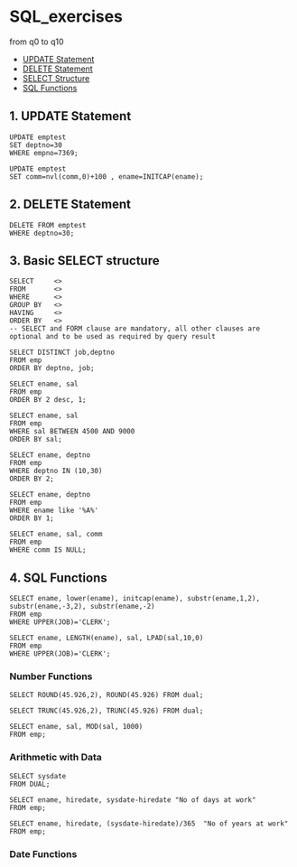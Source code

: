 # SQL_exercises
from q0 to q10

* [UPDATE Statement](https://github.com/jianfeiZhao/SQL_exercises#1-update-statement)
* [DELETE Statement](https://github.com/jianfeiZhao/SQL_exercises#2-delete-statement)
* [SELECT Structure](https://github.com/jianfeiZhao/SQL_exercises#3-basic-select-structure)
* [SQL Functions](https://github.com/jianfeiZhao/SQL_exercises#4-sql-functions)

## 1. UPDATE Statement
```
UPDATE emptest  
SET deptno=30  
WHERE empno=7369;

UPDATE emptest  
SET comm=nvl(comm,0)+100 , ename=INITCAP(ename);
```
## 2. DELETE Statement
```
DELETE FROM emptest  
WHERE deptno=30;
```
## 3. Basic SELECT structure 
```
SELECT     <>
FROM       <>
WHERE      <>
GROUP BY   <>
HAVING     <>
ORDER BY   <>
-- SELECT and FORM clause are mandatory, all other clauses are optional and to be used as required by query result

SELECT DISTINCT job,deptno  
FROM emp  
ORDER BY deptno, job;

SELECT ename, sal  
FROM emp  
ORDER BY 2 desc, 1;

SELECT ename, sal
FROM emp
WHERE sal BETWEEN 4500 AND 9000
ORDER BY sal;

SELECT ename, deptno
FROM emp
WHERE deptno IN (10,30)
ORDER BY 2;

SELECT ename, deptno
FROM emp
WHERE ename like '%A%'
ORDER BY 1;

SELECT ename, sal, comm
FROM emp
WHERE comm IS NULL;
```
## 4. SQL Functions
```
SELECT ename, lower(ename), initcap(ename), substr(ename,1,2), substr(ename,-3,2), substr(ename,-2)
FROM emp
WHERE UPPER(JOB)='CLERK';

SELECT ename, LENGTH(ename), sal, LPAD(sal,10,0)
FROM emp
WHERE UPPER(JOB)='CLERK';
```
### Number Functions
```
SELECT ROUND(45.926,2), ROUND(45.926) FROM dual;

SELECT TRUNC(45.926,2), TRUNC(45.926) FROM dual;

SELECT ename, sal, MOD(sal, 1000)
FROM emp;
```
### Arithmetic with Data
```
SELECT sysdate 
FROM DUAL;

SELECT ename, hiredate, sysdate-hiredate "No of days at work"
FROM emp;

SELECT ename, hiredate, (sysdate-hiredate)/365  "No of years at work"
FROM emp;
```
### Date Functions
![]()
